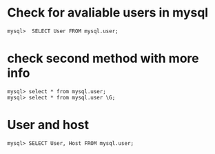 # Check for avaliable users in mysql
```mysql
mysql>  SELECT User FROM mysql.user;
```
# check second method with more info
```mysql
mysql> select * from mysql.user;
mysql> select * from mysql.user \G;
```
# User and host
```mysql
mysql> SELECT User, Host FROM mysql.user;
```
